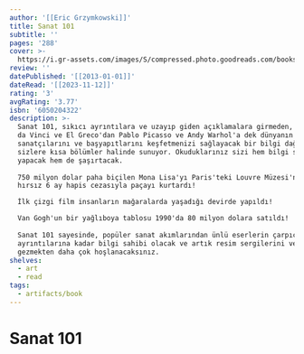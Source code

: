 ```yaml
---
author: '[[Eric Grzymkowski]]'
title: Sanat 101
subtitle: ''
pages: '288'
cover: >-
  https://i.gr-assets.com/images/S/compressed.photo.goodreads.com/books/1480181623l/26243100._SY475_.jpg
review: ''
datePublished: '[[2013-01-01]]'
dateRead: '[[2023-11-12]]'
rating: '3'
avgRating: '3.77'
isbn: '6050204322'
description: >-
  Sanat 101, sıkıcı ayrıntılara ve uzayıp giden açıklamalara girmeden, Leonardo
  da Vinci ve El Greco'dan Pablo Picasso ve Andy Warhol'a dek dünyanın en büyük
  sanatçılarını ve başyapıtlarını keşfetmenizi sağlayacak bir bilgi dağarcığını
  sizlere kısa bölümler halinde sunuyor. Okuduklarınız sizi hem bilgi sahibi
  yapacak hem de şaşırtacak.  
    
  750 milyon dolar paha biçilen Mona Lisa'yı Paris'teki Louvre Müzesi'nden çalan
  hırsız 6 ay hapis cezasıyla paçayı kurtardı!  

  İlk çizgi film insanların mağaralarda yaşadığı devirde yapıldı!  

  Van Gogh'un bir yağlıboya tablosu 1990'da 80 milyon dolara satıldı!  
    
  Sanat 101 sayesinde, popüler sanat akımlarından ünlü eserlerin çarpıcı
  ayrıntılarına kadar bilgi sahibi olacak ve artık resim sergilerini ve müzeleri
  gezmekten daha çok hoşlanacaksınız.
shelves:
  - art
  - read
tags:
  - artifacts/book
---
```

#  Sanat 101
